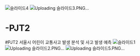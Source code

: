 ![슬라이드4](https://github.com/cloud0207/-PJT2/assets/129480325/91162816-d15b-496f-8f2b-ecc091134201)
![Uploading 슬라이드3.PNG…]()
# -PJT2
#PJT2 서울시 어린이 교통사고 발생 분석 및 사고 발생 예측
![슬라이드1](https://github.com/cloud0207/-PJT2/assets/129480325/e51ef1e7-d840-4f82-b4d5-1e83d87d0f94)
![Uploading 슬라이드2.PNG…]()
![Uploading 슬라이드5.PNG…]()
